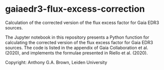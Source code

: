 # gaiaedr3-flux-excess-correction
Calculation of the corrected version of the flux excess factor for Gaia EDR3 sources.

The Jupyter notebook in this repository presents a Python function for calculating the corrected version of the flux excess factor for Gaia EDR3 sources. The code is listed in the appendix of Gaia Collaboration et al. (2020), and implements the formulae presented in Riello et al. (2020).

Copyright: Anthony G.A. Brown, Leiden University
